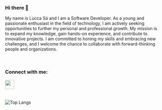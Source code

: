 ### Hi there 👋

My name is Lucca Sá and I am a Software Developer. As a young and passionate enthusiast in the field of technology, I am actively seeking opportunities to further my personal and professional growth. My mission is to expand my knowledge, gain hands-on experience, and contribute to innovative projects. I am committed to honing my skills and embracing new challenges, and I welcome the chance to collaborate with forward-thinking people and organizations.
<br />
<br />
<br />

### Connect with me:

<a href="https://www.linkedin.com/in/lucca-sa/"/>
  <img align="left" alt"LinkedIn" width="30px" src="https://cdn-icons-png.flaticon.com/512/174/174857.png" />
</a>

<br />
<br />
<br />

![Top Langs](https://github-readme-stats.vercel.app/api/top-langs/?username=lucca-sa&layout=compact)
